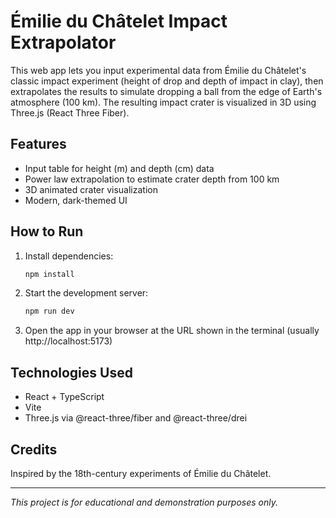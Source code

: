 # Émilie du Châtelet Impact Extrapolator

This web app lets you input experimental data from Émilie du Châtelet's classic impact experiment (height of drop and depth of impact in clay), then extrapolates the results to simulate dropping a ball from the edge of Earth's atmosphere (100 km). The resulting impact crater is visualized in 3D using Three.js (React Three Fiber).

## Features
- Input table for height (m) and depth (cm) data
- Power law extrapolation to estimate crater depth from 100 km
- 3D animated crater visualization
- Modern, dark-themed UI

## How to Run

1. Install dependencies:
   ```sh
   npm install
   ```
2. Start the development server:
   ```sh
   npm run dev
   ```
3. Open the app in your browser at the URL shown in the terminal (usually http://localhost:5173)

## Technologies Used
- React + TypeScript
- Vite
- Three.js via @react-three/fiber and @react-three/drei

## Credits
Inspired by the 18th-century experiments of Émilie du Châtelet.

---

*This project is for educational and demonstration purposes only.*

